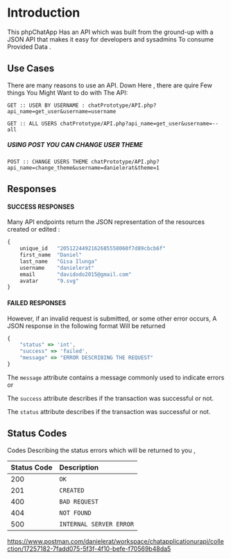 # Introduction

This phpChatApp Has an API which was built from the ground-up with a JSON API that makes it easy for developers and sysadmins To consume Provided Data .


## Use Cases

There are many reasons to use an API. 
Down Here , there are quire Few things You Might Want to do with The API:

```http
GET :: USER BY USERNAME : chatPrototype/API.php?api_name=get_user&username=username
```

```http
GET :: ALL USERS chatPrototype/API.php?api_name=get_user&username=--all
```

##### USING POST YOU CAN CHANGE USER THEME
```http
POST :: CHANGE USERS THEME chatPrototype/API.php?api_name=change_theme&username=danielerat&theme=1
```





## Responses

#### SUCCESS RESPONSES
Many API endpoints return the JSON representation of the resources created or edited : 

```javascript
{
    unique_id	"2051224492162685558060f7d89cbcb6f"
    first_name	"Daniel"
    last_name	"Gisa Ilunga"
    username	"danielerat"
    email	    "davidodo2015@gmail.com"
    avatar	    "9.svg"
}
```

#### FAILED RESPONSES
However, if an invalid request is submitted, or some other error occurs, A JSON response in the following format Will be returned

```javascript
{
    "status" => 'int',
    "success" => 'failed',
    "message" => "ERROR DESCRIBING THE REQUEST"
}
```


The `message` attribute contains a message commonly used to indicate errors or

The `success` attribute describes if the transaction was successful or not.

The `status` attribute describes if the transaction was successful or not.



## Status Codes

 Codes Describing the status errors which will be returned to you , 

| Status Code | Description |
| :--- | :--- |
| 200 | `OK` |
| 201 | `CREATED` |
| 400 | `BAD REQUEST` |
| 404 | `NOT FOUND` |
| 500 | `INTERNAL SERVER ERROR` |

https://www.postman.com/danielerat/workspace/chatapplicationurapi/collection/17257182-7fadd075-5f3f-4f10-befe-f70569b48da5
